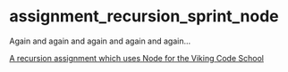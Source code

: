 # assignment_recursion_sprint_node
Again and again and again and again and again...

[A recursion assignment which uses Node for the Viking Code School](http://www.vikingcodeschool.com)
